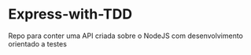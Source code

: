 # Express-with-TDD
Repo para conter uma API criada sobre o NodeJS com desenvolvimento orientado a testes
